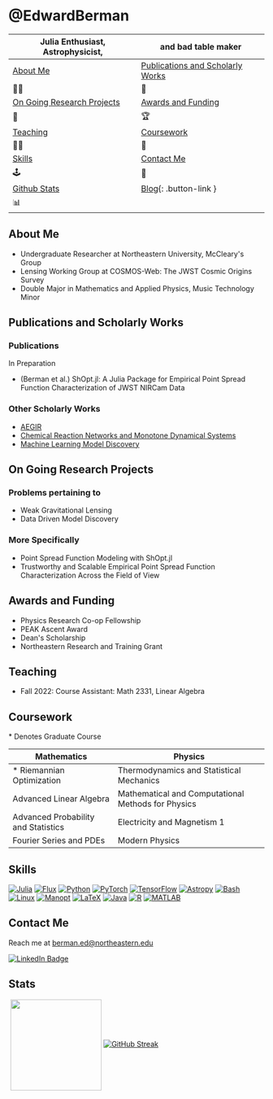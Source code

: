# @EdwardBerman

| Julia Enthusiast, Astrophysicist,               | and bad table maker  |
|------------------------------------|------------------------------------|
| [About Me](#about-me)               | [Publications and Scholarly Works](#publications-and-scholarly-works)  |
|👨‍💻                            | 📘                                 |
| [On Going Research Projects](#on-going-research-projects)  | [Awards and Funding](#awards-and-funding)  |
|🔭                                                          | 🏆                                       |
| [Teaching](#teaching)               | [Coursework](#coursework)            |
|👨‍🏫                           | 🏫                                 |
| [Skills](#skills)                  | [Contact Me](#contact-me)            |
|🕹                                 | 💌                                 |
| [Github Stats](#stats)              | [Blog](./blog.md){: .button-link }
|📊                                 |


## About Me
+ Undergraduate Researcher at Northeastern University, McCleary's Group
+ Lensing Working Group at COSMOS-Web: The JWST Cosmic Origins Survey
+ Double Major in Mathematics and Applied Physics, Music Technology Minor

## Publications and Scholarly Works 

### Publications
In Preparation
+ (Berman et al.) ShOpt.jl: A Julia Package for Empirical Point Spread Function Characterization of JWST NIRCam Data


### Other Scholarly Works
+ [AEGIR](rascal-AEGIR.pdf)
+ [Chemical Reaction Networks and Monotone Dynamical Systems](REU.pdf)
+ [Machine Learning Model Discovery](mlpde.pdf)

## On Going Research Projects
### Problems pertaining to 
+ Weak Gravitational Lensing
+ Data Driven Model Discovery

### More Specifically
+  Point Spread Function Modeling with ShOpt.jl
+  Trustworthy and Scalable Empirical Point Spread Function Characterization Across the Field of View  

## Awards and Funding
+ Physics Research Co-op Fellowship 
+ PEAK Ascent Award 
+ Dean's Scholarship 
+ Northeastern Research and Training Grant 

## Teaching
+ Fall 2022: Course Assistant: Math 2331, Linear Algebra

## Coursework

\* Denotes Graduate Course

| Mathematics                           | Physics                                            |
|---------------------------------------|----------------------------------------------------|
| \* Riemannian Optimization            | Thermodynamics and Statistical Mechanics           |
| Advanced Linear Algebra               | Mathematical and Computational Methods for Physics |
| Advanced Probability and Statistics   | Electricity and Magnetism 1                        |
| Fourier Series and PDEs               | Modern Physics                                     |

## Skills
[![Julia](https://img.shields.io/badge/julia-black?style=for-the-badge&logo=julia)](https://github.com/EdwardBerman)
[![Flux](https://img.shields.io/badge/Flux.jl-black?style=for-the-badge&logo=julia)](https://github.com/FluxML/Flux.jl)
[![Python](https://img.shields.io/badge/python-black?style=for-the-badge&logo=python)](https://github.com/EdwardBerman)
[![PyTorch](https://img.shields.io/badge/PyTorch-black?style=for-the-badge&logo=pytorch)](https://github.com/pytorch/pytorch)
[![TensorFlow](https://img.shields.io/badge/TensorFlow-black?style=for-the-badge&logo=tensorflow)](https://github.com/tensorflow/tensorflow)
[![Astropy](https://img.shields.io/badge/Astropy-black?style=for-the-badge&logo=python)](https://github.com/astropy/astropy)
[![Bash](https://img.shields.io/badge/bash-black?style=for-the-badge&logo=gnu-bash&logoColor=white)](https://github.com/EdwardBerman)
[![Linux](https://img.shields.io/badge/Linux-black?style=for-the-badge&logo=linux)](https://github.com/torvalds/linux)
[![Manopt](https://img.shields.io/badge/Manopt-black?style=for-the-badge&logo=python)](https://github.com/NicolasBoumal/manopt)
[![LaTeX](https://img.shields.io/badge/LaTeX-black?style=for-the-badge&logo=latex)](https://www.latex-project.org/)
[![Java](https://img.shields.io/badge/java-black?style=for-the-badge&logo=openjdk)](https://github.com/EdwardBerman)
[![R](https://img.shields.io/badge/R-black?style=for-the-badge&logo=r)](https://github.com/EdwardBerman)
[![MATLAB](https://img.shields.io/badge/MATLAB-black?style=for-the-badge&logo=mathworks)](https://www.mathworks.com/products/matlab.html)


## Contact Me
Reach me at berman.ed@northeastern.edu

<a href="https://www.linkedin.com/in/edward-berman-324a86226/"> <img src="https://img.shields.io/badge/LinkedIn-blue?style=for-the-badge&logo=linkedin&logoColor=white" alt="LinkedIn Badge"/> </a>

## Stats


<a>&nbsp;<img align="center" src="https://github-readme-stats.vercel.app/api/top-langs/?username=EdwardBerman&layout=compact&theme=radical&langs_count=6" style="height:179px;"/></a>
[![GitHub Streak](https://github-readme-streak-stats.herokuapp.com/?user=EdwardBerman&theme=highcontrast)](https://git.io/streak-stats)

